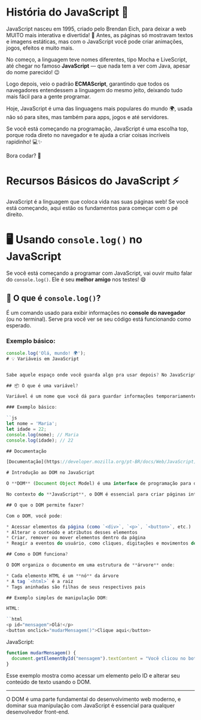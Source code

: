 # História do JavaScript 🚀

JavaScript nasceu em 1995, criado pelo Brendan Eich, para deixar a web MUITO mais interativa e divertida! 🎉 Antes, as páginas só mostravam textos e imagens estáticas, mas com o JavaScript você pode criar animações, jogos, efeitos e muito mais.

No começo, a linguagem teve nomes diferentes, tipo Mocha e LiveScript, até chegar no famoso **JavaScript** — que nada tem a ver com Java, apesar do nome parecido! 😉

Logo depois, veio o padrão **ECMAScript**, garantindo que todos os navegadores entendessem a linguagem do mesmo jeito, deixando tudo mais fácil para a gente programar.

Hoje, JavaScript é uma das linguagens mais populares do mundo 🌍, usada não só para sites, mas também para apps, jogos e até servidores.

Se você está começando na programação, JavaScript é uma escolha top, porque roda direto no navegador e te ajuda a criar coisas incríveis rapidinho! 💻✨

Bora codar? 💪

# Recursos Básicos do JavaScript ⚡️

JavaScript é a linguagem que coloca vida nas suas páginas web! Se você está começando, aqui estão os fundamentos para começar com o pé direito.

# 🖥️ Usando `console.log()` no JavaScript

Se você está começando a programar com JavaScript, vai ouvir muito falar do `console.log()`. Ele é seu **melhor amigo** nos testes! 😄

## 📣 O que é `console.log()`?

É um comando usado para exibir informações no **console do navegador** (ou no terminal). Serve pra você ver se seu código está funcionando como esperado.

### Exemplo básico:

```js
console.log('Olá, mundo! 🌍');
# 💡 Variáveis em JavaScript


Sabe aquele espaço onde você guarda algo pra usar depois? No JavaScript, isso se chama **variável**! 🧠✨

## 📦 O que é uma variável?

Variável é um nome que você dá para guardar informações temporariamente, como números, textos, listas, etc.

### Exemplo básico:

``js
let nome = 'Maria';
let idade = 22;
console.log(nome); // Maria
console.log(idade); // 22

## Documentação

[Documentação](https://developer.mozilla.org/pt-BR/docs/Web/JavaScript)

# Introdução ao DOM no JavaScript

O **DOM** (Document Object Model) é uma interface de programação para documentos HTML e XML. Ele representa a página de forma que os programas possam alterar a estrutura do documento, seu estilo e seu conteúdo de forma dinâmica.

No contexto do **JavaScript**, o DOM é essencial para criar páginas interativas, pois permite acessar e manipular elementos HTML através do código.

## O que o DOM permite fazer?

Com o DOM, você pode:

* Acessar elementos da página (como `<div>`, `<p>`, `<button>`, etc.)
* Alterar o conteúdo e atributos desses elementos
* Criar, remover ou mover elementos dentro da página
* Reagir a eventos do usuário, como cliques, digitações e movimentos do mouse

## Como o DOM funciona?

O DOM organiza o documento em uma estrutura de **árvore** onde:

* Cada elemento HTML é um **nó** da árvore
* A tag `<html>` é a raiz
* Tags aninhadas são filhas de seus respectivos pais

## Exemplo simples de manipulação DOM:

HTML:

``html
<p id="mensagem">Olá!</p>
<button onclick="mudarMensagem()">Clique aqui</button>
```

JavaScript:

```javascript
function mudarMensagem() {
  document.getElementById("mensagem").textContent = "Você clicou no botão!";
}
```

Esse exemplo mostra como acessar um elemento pelo ID e alterar seu conteúdo de texto usando o DOM.

---

O DOM é uma parte fundamental do desenvolvimento web moderno, e dominar sua manipulação com JavaScript é essencial para qualquer desenvolvedor front-end.


